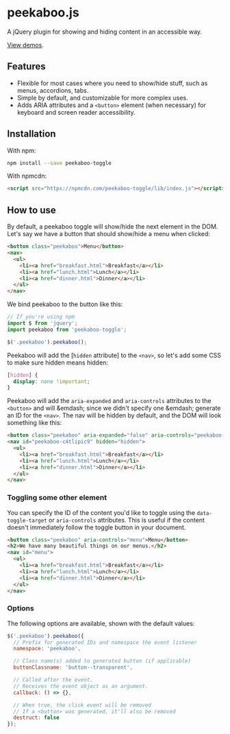 # peekaboo.js

A jQuery plugin for showing and hiding content in an accessible way.

[View demos](https://nadavspi.github.io/peekaboo.js/).

## Features 

- Flexible for most cases where you need to show/hide stuff, such as menus,
  accordions, tabs.
- Simple by default, and customizable for more complex uses.
- Adds ARIA attributes and a `<button>` element (when necessary) for keyboard and screen reader accessibility.

## Installation

With npm:

```bash
npm install --save peekaboo-toggle
```

With npmcdn:

```html
<script src="https://npmcdn.com/peekaboo-toggle/lib/index.js"></script>
```

## How to use

By default, a peekaboo toggle will show/hide the next element in the DOM. Let's
say we have a button that should show/hide a menu when clicked:

```html
<button class="peekaboo">Menu</button>
<nav>
  <ul>
    <li><a href="breakfast.html">Breakfast</a></li>
    <li><a href="lunch.html">Lunch</a></li>
    <li><a href="dinner.html">Dinner</a></li>
  </ul>
</nav>
```

We bind peekaboo to the button like this:

```js
// If you're using npm
import $ from 'jquery';
import peekaboo from 'peekaboo-toggle';

$('.peekaboo').peekaboo();
```

Peekaboo will add the [`hidden` attribute] to the `<nav>`, so let's add some
CSS to make sure hidden means hidden:

```css
[hidden] {
  display: none !important;
}
```

Peekaboo will add the `aria-expanded` and `aria-controls` attributes to the
`<button>` and will &emdash; since we didn't specify one &emdash; generate an
ID for the `<nav>`. The nav will be hidden by default, and the DOM will look something like this:

```html
<button class="peekaboo" aria-expanded="false" aria-controls="peekaboo-c4tlipic9">Menu</button>
<nav id="peekaboo-c4tlipic9" hidden="hidden">
  <ul>
    <li><a href="breakfast.html">Breakfast</a></li>
    <li><a href="lunch.html">Lunch</a></li>
    <li><a href="dinner.html">Dinner</a></li>
  </ul>
</nav>
```

### Toggling some other element

You can specify the ID of the content you'd like to toggle using the `data-toggle-target` or `aria-controls` attributes. This is useful if the content doesn't immediately follow the toggle button in your document.

```html
<button class="peekaboo" aria-controls="menu">Menu</button>
<h2>We have many beautiful things on our menus.</h2>
<nav id="menu">
  <ul>
    <li><a href="breakfast.html">Breakfast</a></li>
    <li><a href="lunch.html">Lunch</a></li>
    <li><a href="dinner.html">Dinner</a></li>
  </ul>
</nav>
```
### Options

The following options are available, shown with the default values:

```javascript
$('.peekaboo').peekaboo({
  // Prefix for generated IDs and namespace the event listener
  namespace: 'peekaboo',

  // Class name(s) added to generated button (if applicable)
  buttonClassname: 'button--transparent',

  // Called after the event.
  // Receives the event object as an argument.
  callback: () => {},

  // When true, the click event will be removed
  // If a <button> was generated, it'll also be removed
  destruct: false
});
```
